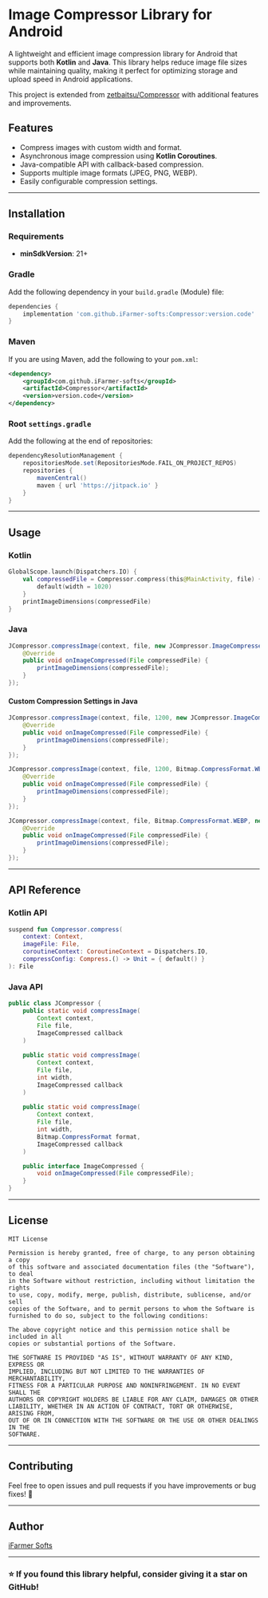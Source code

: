 # Image Compressor Library for Android

A lightweight and efficient image compression library for Android that supports both **Kotlin** and **Java**. This library helps reduce image file sizes while maintaining quality, making it perfect for optimizing storage and upload speed in Android applications.

This project is extended from [zetbaitsu/Compressor](https://github.com/zetbaitsu/Compressor) with additional features and improvements.

## Features
- Compress images with custom width and format.
- Asynchronous image compression using **Kotlin Coroutines**.
- Java-compatible API with callback-based compression.
- Supports multiple image formats (JPEG, PNG, WEBP).
- Easily configurable compression settings.

---

## Installation

### Requirements
- **minSdkVersion**: 21+

### Gradle
Add the following dependency in your `build.gradle` (Module) file:

```gradle
dependencies {
    implementation 'com.github.iFarmer-softs:Compressor:version.code'
}
```

### Maven
If you are using Maven, add the following to your `pom.xml`:

```xml
<dependency>
    <groupId>com.github.iFarmer-softs</groupId>
    <artifactId>Compressor</artifactId>
    <version>version.code</version>
</dependency>
```

### Root `settings.gradle`
Add the following at the end of repositories:

```gradle
dependencyResolutionManagement {
    repositoriesMode.set(RepositoriesMode.FAIL_ON_PROJECT_REPOS)
    repositories {
        mavenCentral()
        maven { url 'https://jitpack.io' }
    }
}
```

---

## Usage

### **Kotlin**
```kotlin
GlobalScope.launch(Dispatchers.IO) {
    val compressedFile = Compressor.compress(this@MainActivity, file) {
        default(width = 1020)
    }
    printImageDimensions(compressedFile)
}
```

### **Java**
```java
JCompressor.compressImage(context, file, new JCompressor.ImageCompressed() {
    @Override
    public void onImageCompressed(File compressedFile) {
        printImageDimensions(compressedFile);
    }
});
```

#### **Custom Compression Settings in Java**
```java
JCompressor.compressImage(context, file, 1200, new JCompressor.ImageCompressed() {
    @Override
    public void onImageCompressed(File compressedFile) {
        printImageDimensions(compressedFile);
    }
});

JCompressor.compressImage(context, file, 1200, Bitmap.CompressFormat.WEBP, new JCompressor.ImageCompressed() {
    @Override
    public void onImageCompressed(File compressedFile) {
        printImageDimensions(compressedFile);
    }
});

JCompressor.compressImage(context, file, Bitmap.CompressFormat.WEBP, new JCompressor.ImageCompressed() {
    @Override
    public void onImageCompressed(File compressedFile) {
        printImageDimensions(compressedFile);
    }
});
```

---

## API Reference

### **Kotlin API**
```kotlin
suspend fun Compressor.compress(
    context: Context,
    imageFile: File,
    coroutineContext: CoroutineContext = Dispatchers.IO,
    compressConfig: Compress.() -> Unit = { default() }
): File
```

### **Java API**
```java
public class JCompressor {
    public static void compressImage(
        Context context,
        File file,
        ImageCompressed callback
    )
    
    public static void compressImage(
        Context context,
        File file,
        int width,
        ImageCompressed callback
    )
    
    public static void compressImage(
        Context context,
        File file,
        int width,
        Bitmap.CompressFormat format,
        ImageCompressed callback
    )

    public interface ImageCompressed {
        void onImageCompressed(File compressedFile);
    }
}
```

---

## License

```
MIT License

Permission is hereby granted, free of charge, to any person obtaining a copy
of this software and associated documentation files (the "Software"), to deal
in the Software without restriction, including without limitation the rights
to use, copy, modify, merge, publish, distribute, sublicense, and/or sell
copies of the Software, and to permit persons to whom the Software is
furnished to do so, subject to the following conditions:

The above copyright notice and this permission notice shall be included in all
copies or substantial portions of the Software.

THE SOFTWARE IS PROVIDED "AS IS", WITHOUT WARRANTY OF ANY KIND, EXPRESS OR
IMPLIED, INCLUDING BUT NOT LIMITED TO THE WARRANTIES OF MERCHANTABILITY,
FITNESS FOR A PARTICULAR PURPOSE AND NONINFRINGEMENT. IN NO EVENT SHALL THE
AUTHORS OR COPYRIGHT HOLDERS BE LIABLE FOR ANY CLAIM, DAMAGES OR OTHER
LIABILITY, WHETHER IN AN ACTION OF CONTRACT, TORT OR OTHERWISE, ARISING FROM,
OUT OF OR IN CONNECTION WITH THE SOFTWARE OR THE USE OR OTHER DEALINGS IN THE
SOFTWARE.
```

---

## Contributing

Feel free to open issues and pull requests if you have improvements or bug fixes! 🙌

---

## Author
[iFarmer Softs](https://github.com/iFarmer-softs)

---

### ⭐ If you found this library helpful, consider giving it a star on GitHub!

